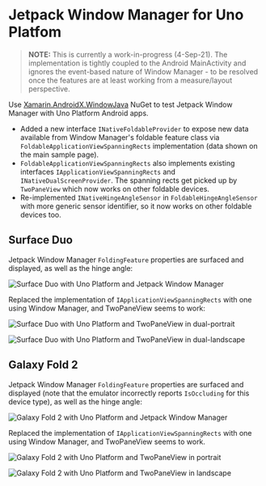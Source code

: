 # Jetpack Window Manager for Uno Platfom

> **NOTE:** This is currently a work-in-progress (4-Sep-21). The implementation is tightly coupled to the Android MainActivity and ignores the event-based nature of Window Manager - to be resolved once the features are at least working from a measure/layout perspective.

Use [Xamarin.AndroidX.WindowJava](https://www.nuget.org/packages/Xamarin.AndroidX.Window.WindowJava) NuGet to test Jetpack Window Manager with Uno Platform Android apps.

- Added a new interface `INativeFoldableProvider` to expose new data available from Window Manager's foldable feature class via `FoldableApplicationViewSpanningRects` implementation (data shown on the main sample page).
- `FoldableApplicationViewSpanningRects` also implements existing interfaces `IApplicationViewSpanningRects` and `INativeDualScreenProvider`. The spanning rects get picked up by `TwoPaneView` which now works on other foldable devices.
- Re-implemented `INativeHingeAngleSensor` in `FoldableHingeAngleSensor` with more generic sensor identifier, so it now works on other foldable devices too.

## Surface Duo

Jetpack Window Manager `FoldingFeature` properties are surfaced and displayed, as well as the hinge angle:

![Surface Duo with Uno Platform and Jetpack Window Manager](Screenshots/surfaceduo-windowmanager-land.png)

Replaced the implementation of `IApplicationViewSpanningRects` with one using Window Manager, and TwoPaneView seems to work:

![Surface Duo with Uno Platform and TwoPaneView in dual-portrait](Screenshots/surfaceduo-twopaneview-land.png)

![Surface Duo with Uno Platform and TwoPaneView in dual-landscape](Screenshots/surfaceduo-twopaneview-port.png)

## Galaxy Fold 2

Jetpack Window Manager `FoldingFeature` properties are surfaced and displayed (note that the emulator incorrectly reports `IsOccluding` for this device type), as well as the hinge angle:

![Galaxy Fold 2 with Uno Platform and Jetpack Window Manager](Screenshots/galaxyfold-windowmanager-port.png)

Replaced the implementation of `IApplicationViewSpanningRects` with one using Window Manager, and TwoPaneView seems to work. 

![Galaxy Fold 2 with Uno Platform and TwoPaneView in portrait](Screenshots/galaxyfold-twopaneview-port.png)

![Galaxy Fold 2 with Uno Platform and TwoPaneView in landscape](Screenshots/galaxyfold-twopaneview-land.png)